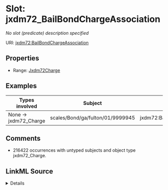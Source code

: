 

# Slot: jxdm72_BailBondChargeAssociation


_No slot (predicate) description specified_





URI: [jxdm72:BailBondChargeAssociation](http://release.niem.gov/niem/domains/jxdm/7.2/#BailBondChargeAssociation)



<!-- no inheritance hierarchy -->








## Properties

* Range: [Jxdm72Charge](../classes/Jxdm72Charge.md)






## Examples

| Types involved | Subject | Predicate | Object |
| --- | --- | --- | --- |
| None → jxdm72_Charge | scales/Bond/ga/fulton/01/9999945 | jxdm72:BailBondChargeAssociation | scales/Charge/7459434_c283509-gafulton019999945 |


## Comments

* 216422 occurrences with untyped subjects and object type jxdm72_Charge.



## LinkML Source

<details>

```yaml
name: jxdm72_BailBondChargeAssociation
description: No slot (predicate) description specified
comments:
- 216422 occurrences with untyped subjects and object type jxdm72_Charge.
examples:
- description: None → jxdm72_Charge
  object:
    example_object: scales/Charge/7459434_c283509-gafulton019999945
    example_object_type: jxdm72_Charge
    example_predicate: jxdm72:BailBondChargeAssociation
    example_subject: scales/Bond/ga/fulton/01/9999945
    example_subject_type: None
from_schema: scales-kg-new
rank: 1000
slot_uri: jxdm72:BailBondChargeAssociation
alias: jxdm72_BailBondChargeAssociation
range: jxdm72_Charge

```
</details>